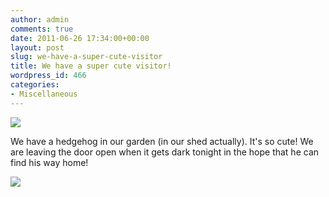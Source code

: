 ```yaml
---
author: admin
comments: true
date: 2011-06-26 17:34:00+00:00
layout: post
slug: we-have-a-super-cute-visitor
title: We have a super cute visitor!
wordpress_id: 466
categories:
- Miscellaneous
---
```


[![](http://a6.sphotos.ak.fbcdn.net/hphotos-ak-ash4/261440_10150244722203025_506343024_7228654_7148534_n.jpg)](http://a6.sphotos.ak.fbcdn.net/hphotos-ak-ash4/261440_10150244722203025_506343024_7228654_7148534_n.jpg)

  


We have a hedgehog in our garden (in our shed actually).  It's so cute!  We are leaving the door open when it gets dark tonight in the hope that he can find his way home!

![](https://blogger.googleusercontent.com/tracker/251139911615938991-5598019494761072847?l=www.outmumbered.com)

